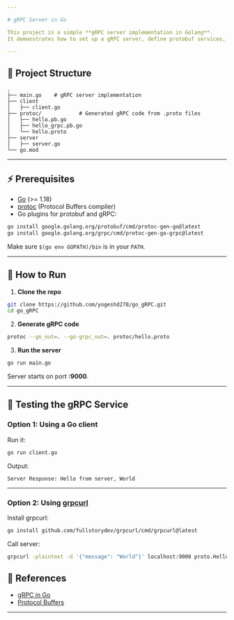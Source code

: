 ```yaml
---

# gRPC Server in Go

This project is a simple **gRPC server implementation in Golang**.
It demonstrates how to set up a gRPC server, define protobuf services, and test the server with a client.

---
```


## 📂 Project Structure

```
.
├── main.go    # gRPC server implementation
├── client
│   ├── client.go
├── protoc/            # Generated gRPC code from .proto files
│   ├── hello.pb.go
│   ├── hello_grpc.pb.go
│   └── hello.proto
├── server
│   ├── server.go
└── go.mod
```

---

## ⚡ Prerequisites

* [Go](https://go.dev/dl/) (>= 1.18)
* [protoc](https://grpc.io/docs/protoc-installation/) (Protocol Buffers compiler)
* Go plugins for protobuf and gRPC:

```bash
go install google.golang.org/protobuf/cmd/protoc-gen-go@latest
go install google.golang.org/grpc/cmd/protoc-gen-go-grpc@latest
```

Make sure `$(go env GOPATH)/bin` is in your `PATH`.

---

## 🚀 How to Run

1. **Clone the repo**

```bash
git clone https://github.com/yogeshd278/go_gRPC.git
cd go_gRPC
```

2. **Generate gRPC code**

```bash
protoc --go_out=. --go-grpc_out=. protoc/hello.proto
```

3. **Run the server**

```bash
go run main.go
```

Server starts on port **:9000**.

---

## 🧪 Testing the gRPC Service

### Option 1: Using a Go client

Run it:

```bash
go run client.go
```

Output:

```
Server Response: Hello from server, World
```

---

### Option 2: Using [grpcurl](https://github.com/fullstorydev/grpcurl)

Install grpcurl:

```bash
go install github.com/fullstorydev/grpcurl/cmd/grpcurl@latest
```

Call server:

```bash
grpcurl -plaintext -d '{"message": "World"}' localhost:9000 proto.HelloServer/ServerReply
```

## 📖 References

* [gRPC in Go](https://grpc.io/docs/languages/go/)
* [Protocol Buffers](https://developers.google.com/protocol-buffers)

---
